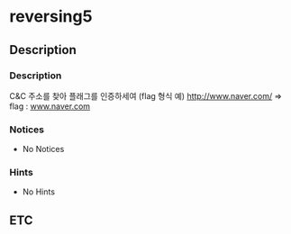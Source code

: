 # reversing5

## Description

### Description

C&C 주소를  찾아 플래그를 인증하세여
(flag 형식 예) http://www.naver.com/ => flag : www.naver.com

### Notices

* No Notices

### Hints

* No Hints

## ETC
